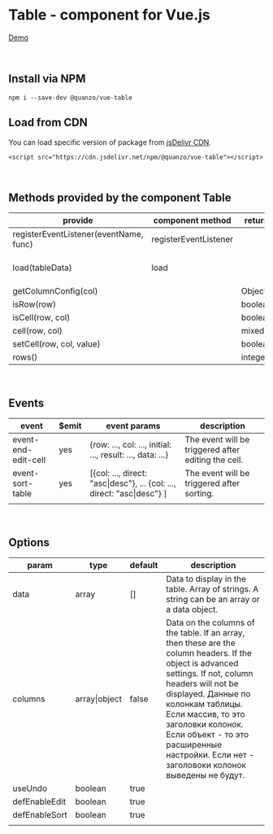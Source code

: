 Table - component for Vue.js
============================

[Demo](https://quanzo.github.io/vue-table/)

 

Install via NPM
---------------

~~~~~~~~~~~~~~~~~~~~~~~~~~~~~~~~~~~~~~~~~~~~~~~~~~~~~~~~~~~~~~~~~~~~~~~~~~~~~~~~
npm i --save-dev @quanzo/vue-table
~~~~~~~~~~~~~~~~~~~~~~~~~~~~~~~~~~~~~~~~~~~~~~~~~~~~~~~~~~~~~~~~~~~~~~~~~~~~~~~~

Load from CDN
-------------

You can load specific version of package from [jsDelivr
CDN](https://cdn.jsdelivr.net/npm/@quanzo/personality@2.0.0).

`<script src="https://cdn.jsdelivr.net/npm/@quanzo/vue-table"></script>`

 

Methods provided by the component Table
---------------------------------------

| provide                                | component method      | return  | description                   |
|----------------------------------------|-----------------------|---------|-------------------------------|
| registerEventListener(eventName, func) | registerEventListener |         |                               |
| load(tableData)                        | load                  |         | Upload new data to the table. |
| getColumnConfig(col)                   |                       | Object  |                               |
| isRow(row)                             |                       | boolean |                               |
| isCell(row, col)                       |                       | boolean |                               |
| cell(row, col)                         |                       | mixed   |                               |
| setCell(row, col, value)               |                       | boolean |                               |
| rows()                                 |                       | integer |                               |

 

Events
------

| event               | \$emit | event params                                                            | description                                         |
|---------------------|--------|-------------------------------------------------------------------------|-----------------------------------------------------|
| event-end-edit-cell | yes    | {row: ..., col: ..., initial: ..., result: ..., data: ...}              | The event will be triggered after editing the cell. |
| event-sort-table    | yes    | [{col: ..., direct: "asc\|desc"}, ... {col: ..., direct: "asc\|desc"} ] | The event will be triggered after sorting.          |
|                     |        |                                                                         |                                                     |

 

Options
-------

| param         | type          | default | description                                                                                                                                                                                                                                                                                                                         |
|---------------|---------------|---------|-------------------------------------------------------------------------------------------------------------------------------------------------------------------------------------------------------------------------------------------------------------------------------------------------------------------------------------|
| data          | array         | []      | Data to display in the table. Array of strings. A string can be an array or a data object.                                                                                                                                                                                                                                          |
| columns       | array\|object | false   | Data on the columns of the table. If an array, then these are the column headers. If the object is advanced settings. If not, column headers will not be displayed. Данные по колонкам таблицы. Если массив, то это заголовки колонок. Если объект - то это расширенные настройки. Если нет - заголовоки колонок выведены не будут. |
| useUndo       | boolean       | true    |                                                                                                                                                                                                                                                                                                                                     |
| defEnableEdit | boolean       | true    |                                                                                                                                                                                                                                                                                                                                     |
| defEnableSort | boolean       | true    |                                                                                                                                                                                                                                                                                                                                     |
|               |               |         |                                                                                                                                                                                                                                                                                                                                     |

 
